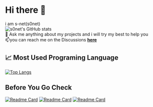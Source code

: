 # Hi there 👋

i am s-net(s0net)   
![s0net's GitHub stats](https://github-readme-stats.vercel.app/api?username=s0net&show_icons=true&theme=dracula)   
💬 Ask me anything about my projects and i will try my best to help you  
📫you can reach me on the Discussions [**here**](https://github.com/s0net/s0net/discussions)  

## 📈 Most Used Programing Language
[![Top Langs](https://github-readme-stats.vercel.app/api/top-langs/?username=s0net&langs_count=8)](https://github.com/anuraghazra/github-readme-stats)

## Before You Go Check
[![Readme Card](https://github-readme-stats.vercel.app/api/pin/?username=s0net&repo=c-js)](https://github.com/s0net/c-js)
[![Readme Card](https://github-readme-stats.vercel.app/api/pin/?username=s0net&repo=fakedata.js)](https://github.com/s0net/fakedata.js)
[![Readme Card](https://github-readme-stats.vercel.app/api/pin/?username=s0net&repo=world-search)](https://github.com/s0net/world-search)
